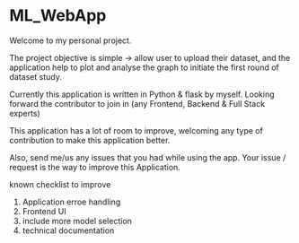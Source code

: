 # ML_WebApp
Welcome to my personal project. 

The project objective is simple -> allow user to upload their dataset, and the application help to plot and analyse the graph to initiate the first round of dataset study.

Currently this application is written in Python & flask by myself. Looking forward the contributor to join in (any Frontend, Backend & Full Stack experts)

This application has a lot of room to improve, welcoming any type of contribution to make this application better.

Also, send me/us any issues that you had while using the app. Your issue / request is the way to improve this Application.

known checklist to improve
1) Application erroe handling
2) Frontend UI
3) include more model selection
4) technical documentation
